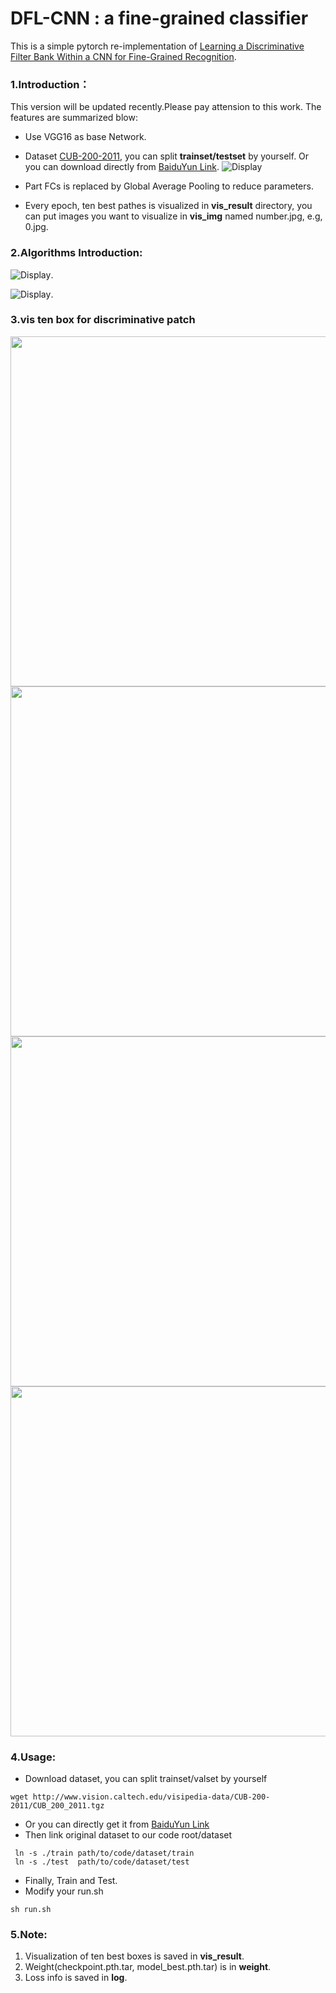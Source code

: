 # DFL-CNN : a fine-grained classifier
This is a simple pytorch re-implementation of [Learning a Discriminative Filter Bank Within a CNN for Fine-Grained Recognition](https://arxiv.org/pdf/1611.09932.pdf).

 
 
### 1.Introduction： 
This version will be updated recently.Please pay attension to this work.
The features are summarized blow:
+ Use VGG16 as base Network.
+ Dataset [CUB-200-2011](http://www.vision.caltech.edu/visipedia/CUB-200-2011.html), you can split **trainset/testset** by yourself.
  Or you can download directly from [BaiduYun Link](https://pan.baidu.com/s/1JQxa3DYDrM329skC73kbzQ).
![Display](https://www.researchgate.net/profile/Xiangteng_He/publication/320032994/figure/fig1/AS:542681248288768@1506396700557/Examples-of-CUB-200-2011-dataset-1-First-row-shows-large-variance-in-the-same.png)
  
+ Part FCs is replaced by Global Average Pooling to reduce parameters.
+ Every epoch, ten best pathes is visualized in **vis_result** directory, you can put images you want to visualize in **vis_img** named number.jpg, e.g, 0.jpg.



### 2.Algorithms Introduction:
![Display](https://github.com/songdejia/DFL-CNN/blob/master/screenshot/introduction2.png).

![Display](https://github.com/songdejia/DFL-CNN/blob/master/screenshot/introduction1.jpg).





### 3.vis ten box for discriminative patch 
<div align=center><img width="560" height="560" src="https://github.com/songdejia/DFL-CNN/blob/master/screenshot/vis_1.jpg"/></div>

<div align=center><img width="560" height="560" src="https://github.com/songdejia/DFL-CNN/blob/master/screenshot/vis_2.jpg"/></div>

<div align=center><img width="560" height="560" src="https://github.com/songdejia/DFL-CNN/blob/master/screenshot/vis_3.jpg"/></div>

<div align=center><img width="560" height="560" src="https://github.com/songdejia/DFL-CNN/blob/master/screenshot/vis_4.jpg"/></div>




### 4.Usage:
+ Download dataset, you can split trainset/valset by yourself
```
wget http://www.vision.caltech.edu/visipedia-data/CUB-200-2011/CUB_200_2011.tgz
```
+ Or you can directly get it from [BaiduYun Link](https://pan.baidu.com/s/1JQxa3DYDrM329skC73kbzQ)
+ Then link original dataset to our code root/dataset
``` 
 ln -s ./train path/to/code/dataset/train 
 ln -s ./test  path/to/code/dataset/test
```
+ Finally, Train and Test.
+ Modify your run.sh 
```
sh run.sh
```



### 5.Note:
1. Visualization of ten best boxes is saved in **vis_result**. 
2. Weight(checkpoint.pth.tar, model_best.pth.tar) is in **weight**.
3. Loss info is saved in **log**.

